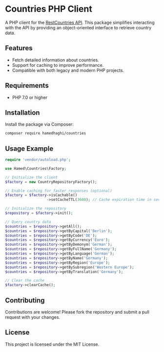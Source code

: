 # Countries PHP Client

A PHP client for the [RestCountries API](https://restcountries.com/). This package simplifies interacting with the API by providing an object-oriented interface to retrieve country data.

## Features

- Fetch detailed information about countries.
- Support for caching to improve performance.
- Compatible with both legacy and modern PHP projects.

## Requirements

- PHP 7.0 or higher

## Installation

Install the package via Composer:

```bash
composer require hamedhaghi/countries
```

## Usage Example

```php
require 'vendor/autoload.php';

use Hamed\Countries\Factory;

// Initialize the client
$factory = new CountryRepositoryFactory();

// Enable caching for faster responses (optional)
$factory = $factory->isCachable()
                   ->setCacheTTL(3600); // Cache expiration time in seconds

// Initialize the repository
$repository = $factory->init();

// Query country data
$countries = $repository->getAll();
$countries = $repository->getByCapital('Berlin');
$countries = $repository->getByCode('DE');
$countries = $repository->getByCurrency('Euro');
$countries = $repository->getByDemonym('German');
$countries = $repository->getByFullName('Germany');
$countries = $repository->getByLanguage('German');
$countries = $repository->getByName('Germany');
$countries = $repository->getByRegion('Europe');
$countries = $repository->getBySubregion('Western Europe');
$countries = $repository->getByTranslation('Germany');

// Clear the cache
$factory->clearCache();

```

## Contributing

Contributions are welcome! Please fork the repository and submit a pull request with your changes.

## License

This project is licensed under the MIT License.
